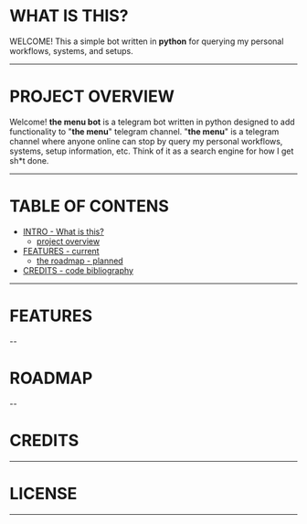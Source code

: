 <!-- WHERE YOU LEFT OFF

1. Creating a solid TOC for users to reference and navigate
2. Finding a way to include a .gitignore for jpegs, gifs, etc.
3. Create a simple roadmap visual (gif or pic) to solidfy roadmap
4. in CREDIT section -- include all apps used for the bot and service

-->

<!-- TITLE - and quick description -->
# WHAT IS THIS?
WELCOME! This a simple bot written in **python** for querying my personal workflows, systems, and setups.

--- 

<!-- PROJECT OVERVIEW -->
# PROJECT OVERVIEW
Welcome! **the menu bot** is a telegram bot written in python designed to add functionality
to "**the menu**" telegram channel. "**the menu**" is a telegram channel where anyone online
can stop by query my personal workflows, systems, setup information, etc. Think of it as a
search engine for how I get sh*t done. 

---

<!-- TOC: all headings -->

# TABLE OF CONTENS
* [INTRO - What is this?](#WHAT-IS-THIS?)
    * [project overview](#PROJECT-OVERVIEW)
* [FEATURES - current](#FEATURES)
    * [the roadmap - planned](#ROADMAP)
* [CREDITS - code bibliography](#CREDITS)

--- 

<!-- Current list of features -->
# FEATURES

--

<!--Description + Visual of potential new functionality/features -->
# ROADMAP

--

<!-- Include original sources of softwarre (where to find code) -->
# CREDITS

---

<!--LICENSE -->
# LICENSE

---